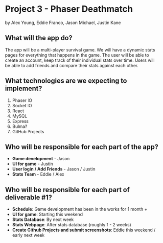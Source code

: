 # Project 3 - Phaser Deathmatch
by Alex Young, Eddie Franco, Jason Michael, Justin Kane

## What will the app do?
The app will be a multi-player survival game. We will have a dynamic stats pages for everything that happens in the game. The user will be able to create an account, keep track of their individual stats over time. Users will be able to add friends and compare their stats against each other. 

## What technologies are we expecting to implement?
1. Phaser IO
2. Socket IO
3. React
4. MySQL
5. Express
6. Bulma?
7. GitHub Projects

## Who will be responsible for each part of the app?
- **Game development** - Jason
- **UI for game** - Justin
- **User login / Add Friends** - Jason / Justin
- **Stats Team** - Eddie / Alex

## Who will be responsible for each part of deliverable #1?
- **Schedule**: Game development has been in the works for 1 month +
- **UI for game**: Starting this weekend
- **Stats Database**: By next week
- **Stats Webpage**: After stats database (roughly 1 - 2 weeks)
- **Create Github Projects and submit screenshots**: Eddie this weekend / early next week